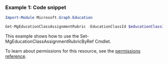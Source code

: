 ### Example 1: Code snippet

```powershellImport-Module Microsoft.Graph.Education

Get-MgEducationClassAssignmentRubric -EducationClassId $educationClassId -EducationAssignmentId $educationAssignmentId
```
This example shows how to use the Set-MgEducationClassAssignmentRubricByRef Cmdlet.
To learn about permissions for this resource, see the [permissions reference](/graph/permissions-reference).

